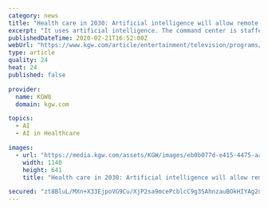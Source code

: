 ```yaml
---
category: news
title: "Health care in 2030: Artificial intelligence will allow remote diagnoses, create 'virtual hospitals'"
excerpt: "It uses artificial intelligence. The command center is staffed 24-7 ... He says in the future, fewer people will be going to the hospital because more people will be using things like \"tele-health,\" where they get healthcare through a phone or screen. “Manage my health remotely, without having to go physically into the doctor's office ..."
publishedDateTime: 2020-02-21T16:52:00Z
webUrl: "https://www.kgw.com/article/entertainment/television/programs/sunrise/health-care-in-2030-artificial-intelligence-will-allow-remote-diagnoses-create-virtual-hospitals/283-2cc18ad4-a289-41fa-8a54-ee91858db7cc"
type: article
quality: 24
heat: 24
published: false

provider:
  name: KGW8
  domain: kgw.com

topics:
  - AI
  - AI in Healthcare

images:
  - url: "https://media.kgw.com/assets/KGW/images/eb0b077d-e415-4475-aa16-e993cc38915e/eb0b077d-e415-4475-aa16-e993cc38915e_1140x641.png"
    width: 1140
    height: 641
    title: "Health care in 2030: Artificial intelligence will allow remote diagnoses, create 'virtual hospitals'"

secured: "zt8BluL/MXn+X33EjpoVG9Cu/XjP2sa9mcePcblcC9g3SAhnzauBOkHIYAg2dxTxTeNZR2R1/Irxk0DWVQ1xDKW4mjZdi7Z0Xdy2RgO9kGqCSu61uDz2NmfrnObqqZUUS+ni7dd8L9RvwmstVGPKd9hNFnMU1RoX5kpHcHOpORJnaKpGSyLvmLSz0NuOWJS9+3cWKc6+EuldiRIo/5aboP7bFMgXkFkAA05etYpAXqPF9rpAjQ40rtKYGxk3tVkS06k/JYf6kWXihTg/1faEEzIjF2vVKPdOuUsVpLLXfw6C6yEKYzuFkATaCimO7tfc;RsxAje0XtsJ+1bkOHLXSag=="
---
```



